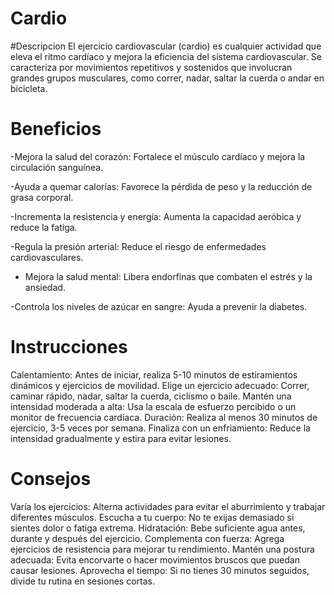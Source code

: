 # Cardio 
#Descripcion
El ejercicio cardiovascular (cardio) es cualquier actividad que eleva el ritmo cardíaco y mejora la eficiencia del sistema cardiovascular. Se caracteriza por movimientos repetitivos y sostenidos que involucran grandes grupos musculares, como correr, nadar, saltar la cuerda o andar en bicicleta.


# Beneficios 
-Mejora la salud del corazón: Fortalece el músculo cardíaco y mejora la circulación sanguínea.
 
 -Ayuda a quemar calorías: Favorece la pérdida de peso y la reducción de grasa corporal.
 
 -Incrementa la resistencia y energía: Aumenta la capacidad aeróbica y reduce la fatiga.
 
 -Regula la presión arterial: Reduce el riesgo de enfermedades cardiovasculares.
 
- Mejora la salud mental: Libera endorfinas que combaten el estrés y la ansiedad.
 
 -Controla los niveles de azúcar en sangre: Ayuda a prevenir la diabetes.
 
# Instrucciones
Calentamiento: Antes de iniciar, realiza 5-10 minutos de estiramientos dinámicos y ejercicios de movilidad.
Elige un ejercicio adecuado: Correr, caminar rápido, nadar, saltar la cuerda, ciclismo o baile.
Mantén una intensidad moderada a alta: Usa la escala de esfuerzo percibido o un monitor de frecuencia cardíaca.
Duración: Realiza al menos 30 minutos de ejercicio, 3-5 veces por semana.
Finaliza con un enfriamiento: Reduce la intensidad gradualmente y estira para evitar lesiones.

# Consejos 
Varía los ejercicios: Alterna actividades para evitar el aburrimiento y trabajar diferentes músculos.
Escucha a tu cuerpo: No te exijas demasiado si sientes dolor o fatiga extrema.
Hidratación: Bebe suficiente agua antes, durante y después del ejercicio.
Complementa con fuerza: Agrega ejercicios de resistencia para mejorar tu rendimiento.
Mantén una postura adecuada: Evita encorvarte o hacer movimientos bruscos que puedan causar lesiones.
Aprovecha el tiempo: Si no tienes 30 minutos seguidos, divide tu rutina en sesiones cortas.
